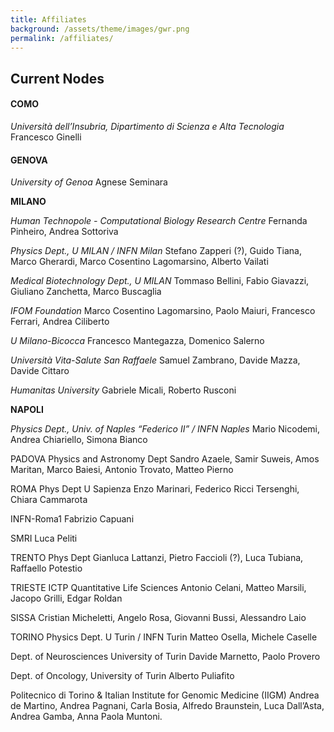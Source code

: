 ```yaml
---
title: Affiliates
background: /assets/theme/images/gwr.png
permalink: /affiliates/
---
```



## Current Nodes

#### COMO
*Università dell’Insubria, Dipartimento di Scienza e Alta Tecnologia*
Francesco Ginelli 

#### GENOVA
*University of Genoa*
Agnese Seminara

**MILANO**

*Human Technopole - Computational Biology Research Centre*
Fernanda Pinheiro, Andrea Sottoriva

*Physics Dept., U MILAN / INFN Milan*
Stefano Zapperi (?), Guido Tiana, Marco Gherardi, Marco Cosentino Lagomarsino, Alberto Vailati

*Medical Biotechnology Dept., U MILAN*
Tommaso Bellini, Fabio Giavazzi, Giuliano Zanchetta, Marco Buscaglia

*IFOM Foundation*
Marco Cosentino Lagomarsino, Paolo Maiuri, Francesco Ferrari, Andrea Ciliberto

*U Milano-Bicocca*
Francesco Mantegazza, Domenico Salerno
 
*Università Vita-Salute San Raffaele*
Samuel Zambrano, Davide Mazza, Davide Cittaro
 
*Humanitas University*
Gabriele Micali, Roberto Rusconi

**NAPOLI**

*Physics Dept., Univ. of Naples “Federico II” / INFN Naples*
Mario Nicodemi, Andrea Chiariello, Simona Bianco

PADOVA
Physics and Astronomy Dept 
Sandro Azaele, Samir Suweis, Amos Maritan, Marco Baiesi, Antonio Trovato, Matteo Pierno

ROMA
Phys Dept U Sapienza
Enzo Marinari, Federico Ricci Tersenghi, Chiara Cammarota 

INFN-Roma1
Fabrizio Capuani

SMRI
Luca Peliti

TRENTO
Phys Dept
Gianluca Lattanzi, Pietro Faccioli (?), Luca Tubiana, Raffaello Potestio

TRIESTE
ICTP Quantitative Life Sciences
Antonio Celani, Matteo Marsili, Jacopo Grilli, Edgar Roldan  

SISSA
Cristian Micheletti, Angelo Rosa, Giovanni Bussi, Alessandro Laio

TORINO
Physics Dept. U Turin / INFN Turin
Matteo Osella, Michele Caselle

Dept. of Neurosciences University of Turin
Davide Marnetto, Paolo Provero

Dept. of Oncology, University of Turin
Alberto Puliafito

Politecnico di Torino & Italian Institute for Genomic Medicine (IIGM)
Andrea de Martino, Andrea Pagnani, Carla Bosia, Alfredo Braunstein, Luca Dall’Asta, Andrea Gamba, Anna Paola Muntoni.
